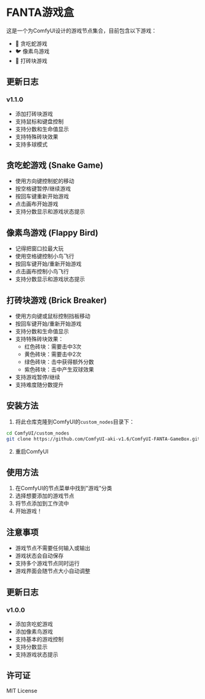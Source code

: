 # FANTA游戏盒

这是一个为ComfyUI设计的游戏节点集合，目前包含以下游戏：

- 🐍 贪吃蛇游戏
- 🐦 像素鸟游戏
- 🧱 打砖块游戏

## 更新日志

### v1.1.0
- 添加打砖块游戏
- 支持鼠标和键盘控制
- 支持分数和生命值显示
- 支持特殊砖块效果
- 支持多球模式

## 贪吃蛇游戏 (Snake Game)
- 使用方向键控制蛇的移动
- 按空格键暂停/继续游戏
- 按回车键重新开始游戏
- 点击画布开始游戏
- 支持分数显示和游戏状态提示

## 像素鸟游戏 (Flappy Bird)
- 记得把窗口拉最大玩
- 使用空格键控制小鸟飞行
- 按回车键开始/重新开始游戏
- 点击画布控制小鸟飞行
- 支持分数显示和游戏状态提示

## 打砖块游戏 (Brick Breaker)
- 使用方向键或鼠标控制挡板移动
- 按回车键开始/重新开始游戏
- 支持分数和生命值显示
- 支持特殊砖块效果：
  - 红色砖块：需要击中3次
  - 黄色砖块：需要击中2次
  - 绿色砖块：击中获得额外分数
  - 紫色砖块：击中产生双球效果
- 支持游戏暂停/继续
- 支持难度随分数提升

## 安装方法

1. 将此仓库克隆到ComfyUI的`custom_nodes`目录下：
```bash
cd ComfyUI/custom_nodes
git clone https://github.com/ComfyUI-aki-v1.6/ComfyUI-FANTA-GameBox.git
```

2. 重启ComfyUI

## 使用方法

1. 在ComfyUI的节点菜单中找到"游戏"分类
2. 选择想要添加的游戏节点
3. 将节点添加到工作流中
4. 开始游戏！

## 注意事项

- 游戏节点不需要任何输入或输出
- 游戏状态会自动保存
- 支持多个游戏节点同时运行
- 游戏界面会随节点大小自动调整

## 更新日志

### v1.0.0
- 添加贪吃蛇游戏
- 添加像素鸟游戏
- 支持基本的游戏控制
- 支持分数显示
- 支持游戏状态提示

## 许可证

MIT License
